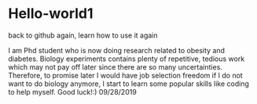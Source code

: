 # Hello-world1
back to github again, learn how to use it again

I am Phd student who is now doing research related to obesity and diabetes. Biology experiments contains plenty of repetitive, tedious work which may not pay off later since there are so many uncertainties. Therefore, to promise later I would have job selection freedom if I do not want to do biology anymore, I start to learn some popular skills like coding to help myself. Good luck!:)
09/28/2019

